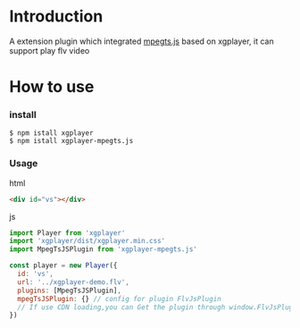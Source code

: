 # Introduction

A extension plugin which integrated [mpegts.js](https://github.com/xqq/mpegts.js) based on
xgplayer, it can support play flv video

# How to use

### install

```shell
$ npm istall xgplayer
$ npm istall xgplayer-mpegts.js
```

### Usage

html

```html
<div id="vs"></div>
```

js

```javascript
import Player from 'xgplayer'
import 'xgplayer/dist/xgplayer.min.css'
import MpegTsJSPlugin from 'xgplayer-mpegts.js'

const player = new Player({
  id: 'vs',
  url: '../xgplayer-demo.flv',
  plugins: [MpegTsJSPlugin],
  mpegTsJSPlugin: {} // config for plugin FlvJsPlugin
  // If use CDN loading,you can Get the plugin through window.FlvJsPlugin
})
```
